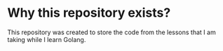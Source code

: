 # Why this repository exists?
This repository was created to store the code from the lessons that I am taking while I learn Golang.
